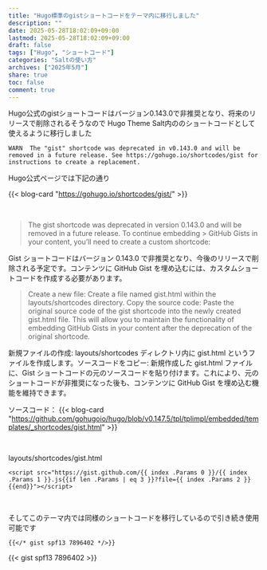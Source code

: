```yaml
---
title: "Hugo標準のgistショートコードをテーマ内に移行しました"
description: ""
date: 2025-05-28T18:02:09+09:00
lastmod: 2025-05-28T18:02:09+09:00
draft: false
tags: ["Hugo", "ショートコード"]
categories: "Saltの使い方"
archives: ["2025年5月"]
share: true
toc: false
comment: true
---
```


Hugo公式のgistショートコードはバージョン0.143.0で非推奨となり、将来のリリースで削除されるそうなので
Hugo Theme Salt内ののショートコードとして使えるように移行しました

```
WARN  The "gist" shortcode was deprecated in v0.143.0 and will be removed in a future release. See https://gohugo.io/shortcodes/gist for instructions to create a replacement.
```

Hugo公式ページでは下記の通り

{{< blog-card "https://gohugo.io/shortcodes/gist/" >}}

<br>

> The gist shortcode was deprecated in version 0.143.0 and will be removed in a future release. To continue embedding > GitHub Gists in your content, you’ll need to create a custom shortcode:

Gist ショートコードはバージョン 0.143.0 で非推奨となり、今後のリリースで削除される予定です。コンテンツに GitHub Gist を埋め込むには、カスタムショートコードを作成する必要があります。

> Create a new file: Create a file named gist.html within the layouts/shortcodes directory.
> Copy the source code: Paste the original source code of the gist shortcode into the newly created gist.html file.
> This will allow you to maintain the functionality of embedding GitHub Gists in your content after the deprecation of the original shortcode.

新規ファイルの作成: layouts/shortcodes ディレクトリ内に gist.html というファイルを作成します。ソースコードをコピー: 新規作成した gist.html ファイルに、Gist ショートコードの元のソースコードを貼り付けます。これにより、元のショートコードが非推奨になった後も、コンテンツに GitHub Gist を埋め込む機能を維持できます。

ソースコード：
{{< blog-card "https://github.com/gohugoio/hugo/blob/v0.147.5/tpl/tplimpl/embedded/templates/_shortcodes/gist.html" >}}

<br>

layouts/shortcodes/gist.html
```
<script src="https://gist.github.com/{{ index .Params 0 }}/{{ index .Params 1 }}.js{{if len .Params | eq 3 }}?file={{ index .Params 2 }}{{end}}"></script>
```

<br>

そしてこのテーマ内では同様のショートコードを移行しているので引き続き使用可能です

```
{{</* gist spf13 7896402 */>}}
```

{{< gist spf13 7896402 >}}
